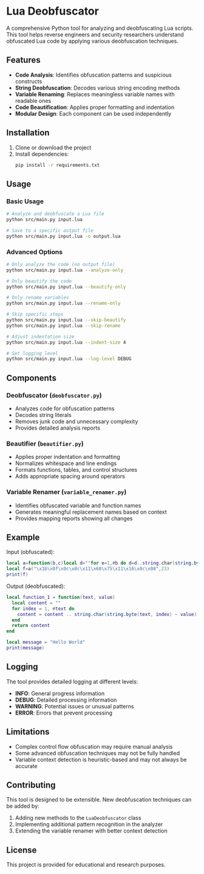 # Lua Deobfuscator

A comprehensive Python tool for analyzing and deobfuscating Lua scripts. This tool helps reverse engineers and security researchers understand obfuscated Lua code by applying various deobfuscation techniques.

## Features

- **Code Analysis**: Identifies obfuscation patterns and suspicious constructs
- **String Deobfuscation**: Decodes various string encoding methods
- **Variable Renaming**: Replaces meaningless variable names with readable ones  
- **Code Beautification**: Applies proper formatting and indentation
- **Modular Design**: Each component can be used independently

## Installation

1. Clone or download the project
2. Install dependencies:
   ```bash
   pip install -r requirements.txt
   ```

## Usage

### Basic Usage

```bash
# Analyze and deobfuscate a Lua file
python src/main.py input.lua

# Save to a specific output file
python src/main.py input.lua -o output.lua
```

### Advanced Options

```bash
# Only analyze the code (no output file)
python src/main.py input.lua --analyze-only

# Only beautify the code
python src/main.py input.lua --beautify-only

# Only rename variables
python src/main.py input.lua --rename-only

# Skip specific steps
python src/main.py input.lua --skip-beautify
python src/main.py input.lua --skip-rename

# Adjust indentation size
python src/main.py input.lua --indent-size 4

# Set logging level
python src/main.py input.lua --log-level DEBUG
```

## Components

### Deobfuscator (`deobfuscator.py`)
- Analyzes code for obfuscation patterns
- Decodes string literals
- Removes junk code and unnecessary complexity
- Provides detailed analysis reports

### Beautifier (`beautifier.py`) 
- Applies proper indentation and formatting
- Normalizes whitespace and line endings
- Formats functions, tables, and control structures
- Adds appropriate spacing around operators

### Variable Renamer (`variable_renamer.py`)
- Identifies obfuscated variable and function names
- Generates meaningful replacement names based on context
- Provides mapping reports showing all changes

## Example

Input (obfuscated):
```lua
local a=function(b,c)local d=""for e=1,#b do d=d..string.char(string.byte(b,e)~c)end return d end
local f=a("\x1b\x0f\x0c\x0c\x11\x68\x75\x11\x16\x0c\x08",23)
print(f)
```

Output (deobfuscated):
```lua
local function_1 = function(text, value)
  local content = ""
  for index = 1, #text do
    content = content .. string.char(string.byte(text, index) ~ value)
  end
  return content
end

local message = "Hello World"
print(message)
```

## Logging

The tool provides detailed logging at different levels:
- **INFO**: General progress information
- **DEBUG**: Detailed processing information  
- **WARNING**: Potential issues or unusual patterns
- **ERROR**: Errors that prevent processing

## Limitations

- Complex control flow obfuscation may require manual analysis
- Some advanced obfuscation techniques may not be fully handled
- Variable context detection is heuristic-based and may not always be accurate

## Contributing

This tool is designed to be extensible. New deobfuscation techniques can be added by:
1. Adding new methods to the `LuaDeobfuscator` class
2. Implementing additional pattern recognition in the analyzer
3. Extending the variable renamer with better context detection

## License

This project is provided for educational and research purposes.

